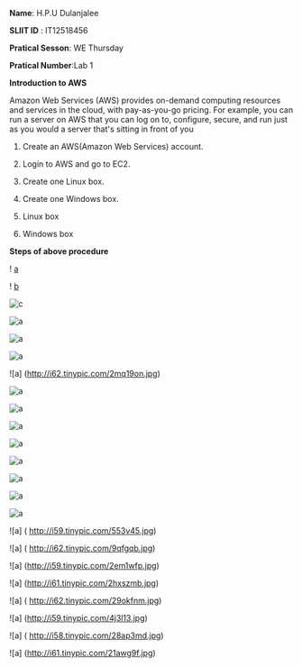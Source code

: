 **Name**: H.P.U Dulanjalee

**SLIIT ID** : IT12518456

**Pratical Sesson**: WE Thursday

**Pratical Number**:Lab 1


 **Introduction to AWS**
 
 Amazon Web Services (AWS) provides on-demand computing resources and services in the cloud, with pay-as-you-go pricing. For example, you can run a server on AWS that you can log on to, configure, secure, and run just as you would a server that's sitting in front of you
 


1.	Create an AWS(Amazon Web Services) account.

2.	Login to AWS and go to EC2.

3.	Create one Linux box.

4.	Create one Windows box.

5.	Linux box

6.  Windows box

 **Steps of above procedure** 
 
 ! [ a ](http://i61.tinypic.com/2gw83ra.jpg)

! [ b ](http://i58.tinypic.com/21osrk2.jpg)

 ![c](http://i58.tinypic.com/21osrk2.jpg)
 
 ![a](http://i62.tinypic.com/ojkzt0.jpg)
 
![a](http://i61.tinypic.com/wcjsxw.jpg)
 

 
 
 ![a](http://i59.tinypic.com/2zgunvr.jpg)
 
![a] (http://i62.tinypic.com/2mq19on.jpg)
 
 ![a](http://i60.tinypic.com/289l8nm.jpg)
 
 ![a](http://i60.tinypic.com/m8e6g1.jpg)
 
 ![a](http://i62.tinypic.com/2njf1wl.jpg)
 
 ![a](http://i62.tinypic.com/33li1cw.jpg)
 
![a]( http://i61.tinypic.com/53ppw6.jpg)
 
![a]( http://i61.tinypic.com/2ni1g6v.jpg)
 
![a]( http://i62.tinypic.com/4imx4y.jpg)
 
 ![a](http://i62.tinypic.com/2jaxpaf.jpg)
 
![a] ( http://i59.tinypic.com/553v45.jpg)
 
![a] ( http://i62.tinypic.com/9qfgqb.jpg)
 
 ![a] (http://i59.tinypic.com/2em1wfp.jpg)
 
 ![a] (http://i61.tinypic.com/2hxszmb.jpg)
 
![a] ( http://i62.tinypic.com/29okfnm.jpg)
 
 ![a] (http://i59.tinypic.com/4j3l13.jpg)
 
![a] ( http://i58.tinypic.com/28ap3md.jpg)
 
 ![a] (http://i61.tinypic.com/21awg9f.jpg)
 
 
 

 
